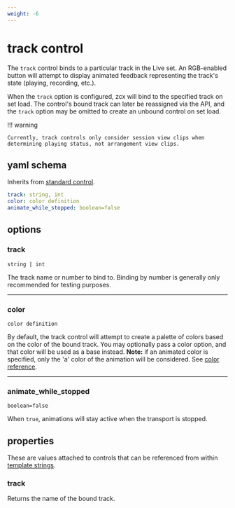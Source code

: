 ```yaml
---
weight: -6
---
```


# track control

The `track` control binds to a particular track in the Live set. An RGB-enabled button will attempt to display animated feedback representing the track's state (playing, recording, etc.). 

When the `track` option is configured, zcx will bind to the specified track on set load. The control's bound track can later be reassigned via the API, and the `track` option may be omitted to create an unbound control on set load.

!!! warning

    Currently, track controls only consider session view clips when determining playing status, not arrangement view clips.

## yaml schema

Inherits from [standard control](z-control.md#yaml-schema).

```yaml
track: string, int
color: color definition
animate_while_stopped: boolean=false
```

## options

### track
`string | int`

The track name or number to bind to. Binding by number is generally only recommended for testing purposes.

___
### color
`color definition`

By default, the track control will attempt to create a palette of colors based on the color of the bound track. You may optionally pass a color option, and that color will be used as a base instead. **Note:** if an animated color is specified, only the 'a' color of the animation will be considered. See [color reference](../color.md).

---
### animate_while_stopped
`boolean=false`

When `true`, animations will stay active when the transport is stopped.

## properties

These are values attached to controls that can be referenced from within [template strings](../template.md#template-strings).

### track

Returns the name of the bound track.